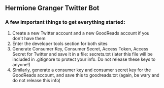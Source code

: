 ## Hermione Granger Twitter Bot

### A few important things to get everything started:

1. Create a new Twitter account and a new GoodReads account if you don't have them
2. Enter the developer tools section for both sites
3. Generate Consumer Key, Consumer Secret, Access Token, Access Secret for Twitter and save it in a file: secrets.txt (later this file will be included in .gitignore to protect your info. Do not release these keys to anyone!)
4. Similarly, generate a consumer key and consumer secret key for the GoodReads account, and save this to goodreads.txt (again, be wary and do not release this info)